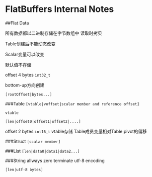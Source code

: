FlatBuffers Internal Notes
=================

##Flat Data

所有数据都以二进制存储在字节数组中 读取时拷贝

Table创建后不能动态改变

Scalar变量可以改变

默认值不存储

offset 4 bytes `int32_t`

bottom-up方向创建

`[rootOffset|bytes...]`

###Table
`[vtable|voffset|scalar member and reference offset]`

`vtable`

`[len|offset0|offset1|offset2|....]`

offset 2 bytes `int16_t`
vtable存储 Table成员变量相对Table pivot的偏移

###Struct
`[scalar member]`

###List
`[len|data0|data1|data2...]`

###String
allways zero terminate utf-8 encoding

`[len|utf-8 bytes]`


